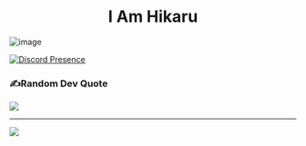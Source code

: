 <h1 align="center">I Am Hikaru</h1>  

![image](https://user-images.githubusercontent.com/126941224/230770864-518ac984-5f5a-4de9-9966-8b7d8959041a.png)



[![Discord Presence](https://lanyard-profile-readme.vercel.app/api/976468549705031710?bg=2a2424&animated=true&hideDiscrim=true&borderRadius=30px)](https://discord.com/users/976468549705031710)


### ✍️Random Dev Quote
![](https://quotes-github-readme.vercel.app/api?type=horizontal&theme=tokyonight)

---
[![](https://visitcount.itsvg.in/api?id=hikarutran&icon=0&color=0)](https://visitcount.itsvg.in)
